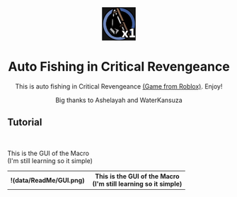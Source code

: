 <div align="center">
  <picture>
    <img src="https://github.com/WaterKansuza/Fishing-CriticalRevengeance/blob/8870834a7ebf0d6bf00aeee711da2d8f34196d3d/data/Icon/FishingIcon.png">
  </picture>
  <h1 align="center">Auto Fishing in Critical Revengeance</h1> 
  <h>This is auto fishing in Critical Revengeance <a href="https://www.roblox.com/games/14233281398/Critical-Revengeance-PT3">(Game from Roblox)</a>. Enjoy!</h>
  <p>Big thanks to Ashelayah and WaterKansuza</p>

</div>

<h2>Tutorial</h2>
<div display: flex;>
  <picture>
    <img scr="https://github.com/WaterKansuza/Fishing-CriticalRevengeance/blob/a77a15ec4a22e55733524452681eb40ba1c0e8cb/data/ReadMe/GUI.png">
  </picture>
  <p>This is the GUI of the Macro<br>(I'm still learning so it simple)</p>
</div>
<table>
  <tr>
    <th>!(data/ReadMe/GUI.png)
    <picture>
      <img scr="https://github.com/WaterKansuza/Fishing-CriticalRevengeance/blob/a77a15ec4a22e55733524452681eb40ba1c0e8cb/data/ReadMe/GUI.png">
    </picture>
    </th>
    <th>This is the GUI of the Macro<br>(I'm still learning so it simple)</th>
  </tr>
</table>